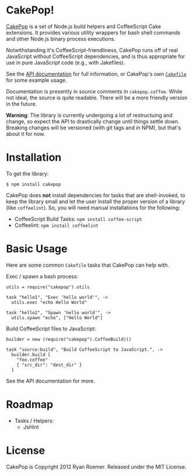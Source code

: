 CakePop!
========
[CakePop][cakepop] is a set of Node.js build helpers and CoffeeScript Cake
extensions. It provides various utility wrappers for bash shell commands and
other Node.js binary process executions.

Notwithstanding it's CoffeeScript-friendliness, CakePop runs off of real
JavaScript without CoffeeScript dependencies, and is thus appropriate for
use in pure JavaScript code (e.g., with Jakefiles).

[api]: http://ryan-roemer.github.com/node-cakepop
[cakepop]: https://github.com/ryan-roemer/node-cakepop
[cakefile]: https://github.com/ryan-roemer/node-cakepop/blob/master/Cakefile

See the [API documentation][api] for full information, or CakePop's own
[`Cakefile`][cakefile] for some example usage.

Documentation is presently in source comments in `cakepop.coffee`. While not
ideal, the source is quite readable. There will be a more friendly version in
the future.

**Warning**: The library is currently undergoing a lot of restructuing and
change, so expect the API to drastically change until things settle down.
Breaking changes will be versioned (with git tags and in NPM), but that's
about it for now.

Installation
============
To get the library:

    $ npm install cakepop

CakePop does **not** install dependencies for tasks that are shell-invoked,
to keep the library small and let the user install the proper version of a
library (like `coffeelint`). So, you will need manual installations for the
following:

* CoffeeScript Build Tasks: `npm install coffee-script`
* Coffeelint: `npm install coffeelint`

Basic Usage
===========
Here are some common `Cakefile` tasks that CakePop can help with.

Exec / spawn a bash process:

    utils = require("cakepop").utils

    task "hello1", "Exec 'hello world'", ->
      utils.exec "echo Hello World"

    task "hello2", "Spawn 'hello world'", ->
      utils.spawn "echo", ["Hello World"]

Build CoffeeScript files to JavaScript:

    builder = new (require("cakepop").CoffeeBuild)()

    task "source:build", "Build CoffeeScript to JavaScript.", ->
      builder.build [
        "foo.coffee"
        { "src_dir": "dest_dir" }
      ]

See the API documentation for more.

Roadmap
=======
* Tasks / Helpers:
    * JsHint

License
=======
CakePop is Copyright 2012 Ryan Roemer. Released under the MIT License.
